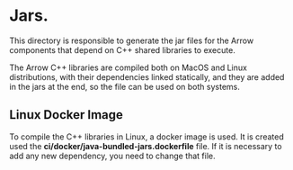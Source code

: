 <!--
Licensed to the Apache Software Foundation (ASF) under one
or more contributor license agreements.  See the NOTICE file
distributed with this work for additional information
regarding copyright ownership.  The ASF licenses this file
to you under the Apache License, Version 2.0 (the
"License"); you may not use this file except in compliance
with the License.  You may obtain a copy of the License at

http://www.apache.org/licenses/LICENSE-2.0

Unless required by applicable law or agreed to in writing, software
distributed under the License is distributed on an "AS IS" BASIS,
WITHOUT WARRANTIES OR CONDITIONS OF ANY KIND, either express or implied.
See the License for the specific language governing permissions and
limitations under the License.
-->

# Jars.

This directory is responsible to generate the jar files for the Arrow components that depend on C++ shared libraries to execute.

The Arrow C++ libraries are compiled both on MacOS and Linux distributions, with their dependencies linked statically, and they are added
in the jars at the end, so the file can be used on both systems.

## Linux Docker Image
To compile the C++ libraries in Linux, a docker image is used. 
It is created used the **ci/docker/java-bundled-jars.dockerfile** file. 
If it is necessary to add any new dependency, you need to change that file.